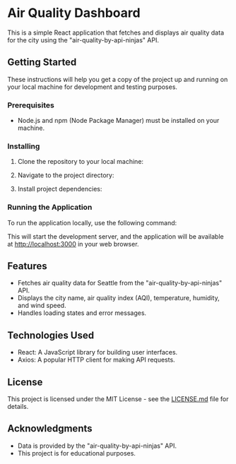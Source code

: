 # Air Quality Dashboard

This is a simple React application that fetches and displays air quality data for the city using the "air-quality-by-api-ninjas" API.

## Getting Started

These instructions will help you get a copy of the project up and running on your local machine for development and testing purposes.

### Prerequisites

- Node.js and npm (Node Package Manager) must be installed on your machine.

### Installing

1. Clone the repository to your local machine:

2. Navigate to the project directory:

3. Install project dependencies:


### Running the Application

To run the application locally, use the following command:


This will start the development server, and the application will be available at [http://localhost:3000](http://localhost:3000) in your web browser.

## Features

- Fetches air quality data for Seattle from the "air-quality-by-api-ninjas" API.
- Displays the city name, air quality index (AQI), temperature, humidity, and wind speed.
- Handles loading states and error messages.

## Technologies Used

- React: A JavaScript library for building user interfaces.
- Axios: A popular HTTP client for making API requests.

## License

This project is licensed under the MIT License - see the [LICENSE.md](LICENSE.md) file for details.

## Acknowledgments

- Data is provided by the "air-quality-by-api-ninjas" API.
- This project is for educational purposes.

